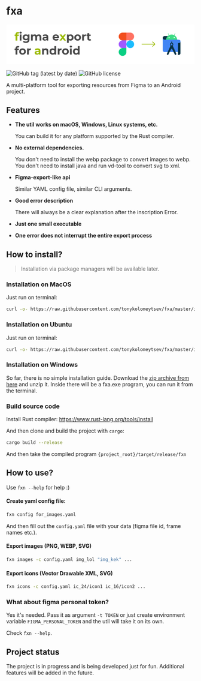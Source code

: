 # fxa

<img src="images/gh-logo.png"/><br/>

![GitHub tag (latest by date)](https://img.shields.io/github/v/tag/tonykolomeytsev/fxa?label=version) 
![GitHub license](https://img.shields.io/github/license/tonykolomeytsev/fxa)

A multi-platform tool for exporting resources from Figma to an Android project.

## Features

- **The util works on macOS, Windows, Linux systems, etc.**

    You can build it for any platform supported by the Rust compiler.

- **No external dependencies.**

    You don't need to install the webp package to convert images to webp. You don't need to install java and run vd-tool to convert svg to xml.

- **Figma-export-like api**

    Similar YAML config file, similar CLI arguments.

- **Good error description**

    There will always be a clear explanation after the inscription Error.

- **Just one small executable**

- **One error does not interrupt the entire export process**

## How to install?

> Installation via package managers will be available later.

### Installation on MacOS

Just run on terminal:

```bash
curl -o- https://raw.githubusercontent.com/tonykolomeytsev/fxa/master/install/macos.sh | bash
```

### Installation on Ubuntu

Just run on terminal:

```bash
curl -o- https://raw.githubusercontent.com/tonykolomeytsev/fxa/master/install/linux.sh | bash
```

### Installation on Windows

So far, there is no simple installation guide. Download the [zip archive from here](https://github.com/tonykolomeytsev/fxa/releases/latest/download/fxa-v0.1.0-test9-x86_64-pc-windows-msvc.zip) and unzip it. Inside there will be a fxa.exe program, you can run it from the terminal.

### Build source code

Install Rust compiler: https://www.rust-lang.org/tools/install

And then clone and build the project with `cargo`:

```bash
cargo build --release
```

And then take the compiled program `{project_root}/target/release/fxn`

## How to use?

Use `fxn --help` for help :)

#### Create yaml config file:

```bash
fxn config for_images.yaml
```

And then fill out the `config.yaml` file with your data (figma file id, frame names etc.).

#### Export images (PNG, WEBP, SVG)

```bash
fxn images -c config.yaml img_lol "img_kek" ...
```

#### Export icons (Vector Drawable XML, SVG)

```bash
fxn icons -c config.yaml ic_24/icon1 ic_16/icon2 ...
```

### What about figma personal token?

Yes it's needed. Pass it as argument `-t TOKEN` or just create environment variable `FIGMA_PERSONAL_TOKEN` and the util will take it on its own.

Check `fxn --help`.

## Project status

The project is in progress and is being developed just for fun. Additional features will be added in the future.